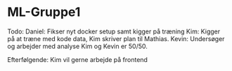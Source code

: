# ML-Gruppe1

Todo: Daniel: Fikser nyt docker setup samt kigger på træning Kim: Kigger på at træne med kode data, Kim skriver plan til Mathias. Kevin: Undersøger og arbejder med analyse Kim og Kevin er 50/50.

Efterfølgende: Kim vil gerne arbejde på frontend
